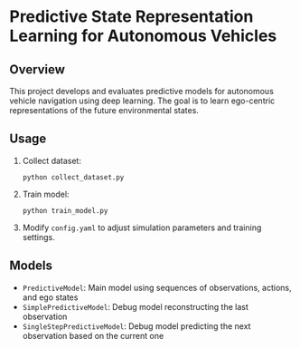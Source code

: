# Predictive State Representation Learning for Autonomous Vehicles

## Overview

This project develops and evaluates predictive models for autonomous vehicle navigation using deep learning. The goal is to learn ego-centric representations of the future environmental states.

## Usage

1. Collect dataset:
   ```
   python collect_dataset.py
   ```

2. Train model:
   ```
   python train_model.py
   ```

3. Modify `config.yaml` to adjust simulation parameters and training settings.

## Models

- `PredictiveModel`: Main model using sequences of observations, actions, and ego states
- `SimplePredictiveModel`: Debug model reconstructing the last observation
- `SingleStepPredictiveModel`: Debug model predicting the next observation based on the current one
